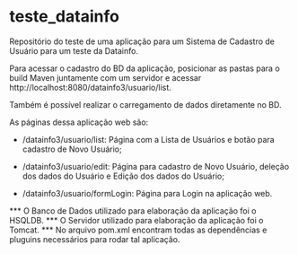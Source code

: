 # teste_datainfo
Repositório do teste de uma aplicação para um Sistema de Cadastro de Usuário para um teste da Datainfo.

Para acessar o cadastro do BD da aplicação, posicionar as pastas para o build Maven juntamente com um servidor e acessar http://localhost:8080/datainfo3/usuario/list.

Também é possível realizar o carregamento de dados diretamente no BD.

As páginas dessa aplicação web são:

- /datainfo3/usuario/list: Página com a Lista de Usuários e botão para cadastro de Novo Usuário;

- /datainfo3/usuario/edit: Página para cadastro de Novo Usuário, deleção dos dados do Usuário e Edição dos dados do Usuário;

- /datainfo3/usuario/formLogin: Página para Login na aplicação web.

*** O Banco de Dados utilizado para elaboração da aplicação foi o HSQLDB.
*** O Servidor utilizado para elaboração da aplicação foi o Tomcat.
*** No arquivo pom.xml encontram todas as dependências e pluguins necessários para rodar tal aplicação.
